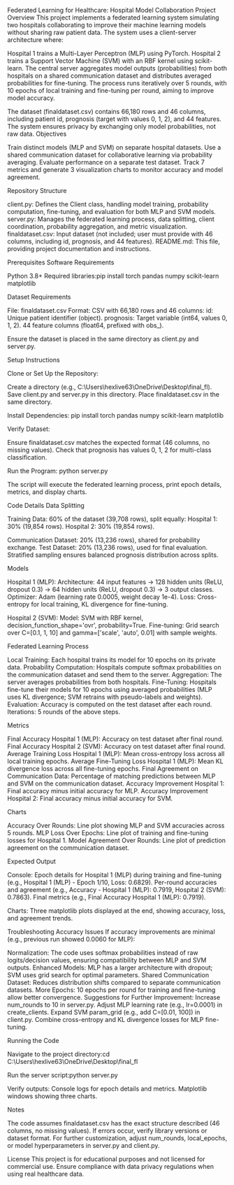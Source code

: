 Federated Learning for Healthcare: Hospital Model Collaboration
Project Overview
This project implements a federated learning system simulating two hospitals collaborating to improve their machine learning models without sharing raw patient data. The system uses a client-server architecture where:

Hospital 1 trains a Multi-Layer Perceptron (MLP) using PyTorch.
Hospital 2 trains a Support Vector Machine (SVM) with an RBF kernel using scikit-learn.
The central server aggregates model outputs (probabilities) from both hospitals on a shared communication dataset and distributes averaged probabilities for fine-tuning.
The process runs iteratively over 5 rounds, with 10 epochs of local training and fine-tuning per round, aiming to improve model accuracy.

The dataset (finaldataset.csv) contains 66,180 rows and 46 columns, including patient id, prognosis (target with values 0, 1, 2), and 44 features. The system ensures privacy by exchanging only model probabilities, not raw data.
Objectives

Train distinct models (MLP and SVM) on separate hospital datasets.
Use a shared communication dataset for collaborative learning via probability averaging.
Evaluate performance on a separate test dataset.
Track 7 metrics and generate 3 visualization charts to monitor accuracy and model agreement.

Repository Structure

client.py: Defines the Client class, handling model training, probability computation, fine-tuning, and evaluation for both MLP and SVM models.
server.py: Manages the federated learning process, data splitting, client coordination, probability aggregation, and metric visualization.
finaldataset.csv: Input dataset (not included; user must provide with 46 columns, including id, prognosis, and 44 features).
README.md: This file, providing project documentation and instructions.

Prerequisites
Software Requirements

Python 3.8+
Required libraries:pip install torch pandas numpy scikit-learn matplotlib



Dataset Requirements

File: finaldataset.csv
Format: CSV with 66,180 rows and 46 columns:
id: Unique patient identifier (object).
prognosis: Target variable (int64, values 0, 1, 2).
44 feature columns (float64, prefixed with obs_).


Ensure the dataset is placed in the same directory as client.py and server.py.

Setup Instructions

Clone or Set Up the Repository:

Create a directory (e.g., C:\Users\hexlive63\OneDrive\Desktop\final_fl).
Save client.py and server.py in this directory.
Place finaldataset.csv in the same directory.


Install Dependencies:
pip install torch pandas numpy scikit-learn matplotlib


Verify Dataset:

Ensure finaldataset.csv matches the expected format (46 columns, no missing values).
Check that prognosis has values 0, 1, 2 for multi-class classification.


Run the Program:
python server.py


The script will execute the federated learning process, print epoch details, metrics, and display charts.



Code Details
Data Splitting

Training Data: 60% of the dataset (39,708 rows), split equally:
Hospital 1: 30% (19,854 rows).
Hospital 2: 30% (19,854 rows).


Communication Dataset: 20% (13,236 rows), shared for probability exchange.
Test Dataset: 20% (13,236 rows), used for final evaluation.
Stratified sampling ensures balanced prognosis distribution across splits.

Models

Hospital 1 (MLP):
Architecture: 44 input features → 128 hidden units (ReLU, dropout 0.3) → 64 hidden units (ReLU, dropout 0.3) → 3 output classes.
Optimizer: Adam (learning rate 0.0005, weight decay 1e-4).
Loss: Cross-entropy for local training, KL divergence for fine-tuning.


Hospital 2 (SVM):
Model: SVM with RBF kernel, decision_function_shape='ovr', probability=True.
Fine-tuning: Grid search over C=[0.1, 1, 10] and gamma=['scale', 'auto', 0.01] with sample weights.



Federated Learning Process

Local Training: Each hospital trains its model for 10 epochs on its private data.
Probability Computation: Hospitals compute softmax probabilities on the communication dataset and send them to the server.
Aggregation: The server averages probabilities from both hospitals.
Fine-Tuning: Hospitals fine-tune their models for 10 epochs using averaged probabilities (MLP uses KL divergence; SVM retrains with pseudo-labels and weights).
Evaluation: Accuracy is computed on the test dataset after each round.
Iterations: 5 rounds of the above steps.

Metrics

Final Accuracy Hospital 1 (MLP): Accuracy on test dataset after final round.
Final Accuracy Hospital 2 (SVM): Accuracy on test dataset after final round.
Average Training Loss Hospital 1 (MLP): Mean cross-entropy loss across all local training epochs.
Average Fine-Tuning Loss Hospital 1 (MLP): Mean KL divergence loss across all fine-tuning epochs.
Final Agreement on Communication Data: Percentage of matching predictions between MLP and SVM on the communication dataset.
Accuracy Improvement Hospital 1: Final accuracy minus initial accuracy for MLP.
Accuracy Improvement Hospital 2: Final accuracy minus initial accuracy for SVM.

Charts

Accuracy Over Rounds: Line plot showing MLP and SVM accuracies across 5 rounds.
MLP Loss Over Epochs: Line plot of training and fine-tuning losses for Hospital 1.
Model Agreement Over Rounds: Line plot of prediction agreement on the communication dataset.

Expected Output

Console:
Epoch details for Hospital 1 (MLP) during training and fine-tuning (e.g., Hospital 1 (MLP) - Epoch 1/10, Loss: 0.6829).
Per-round accuracies and agreement (e.g., Accuracy - Hospital 1 (MLP): 0.7919, Hospital 2 (SVM): 0.7863).
Final metrics (e.g., Final Accuracy Hospital 1 (MLP): 0.7919).


Charts:
Three matplotlib plots displayed at the end, showing accuracy, loss, and agreement trends.



Troubleshooting Accuracy Issues
If accuracy improvements are minimal (e.g., previous run showed 0.0060 for MLP):

Normalization: The code uses softmax probabilities instead of raw logits/decision values, ensuring compatibility between MLP and SVM outputs.
Enhanced Models: MLP has a larger architecture with dropout; SVM uses grid search for optimal parameters.
Shared Communication Dataset: Reduces distribution shifts compared to separate communication datasets.
More Epochs: 10 epochs per round for training and fine-tuning allow better convergence.
Suggestions for Further Improvement:
Increase num_rounds to 10 in server.py.
Adjust MLP learning rate (e.g., lr=0.0001) in create_clients.
Expand SVM param_grid (e.g., add C=[0.01, 100]) in client.py.
Combine cross-entropy and KL divergence losses for MLP fine-tuning.



Running the Code

Navigate to the project directory:cd C:\Users\hexlive63\OneDrive\Desktop\final_fl


Run the server script:python server.py


Verify outputs:
Console logs for epoch details and metrics.
Matplotlib windows showing three charts.



Notes

The code assumes finaldataset.csv has the exact structure described (46 columns, no missing values).
If errors occur, verify library versions or dataset format.
For further customization, adjust num_rounds, local_epochs, or model hyperparameters in server.py and client.py.

License
This project is for educational purposes and not licensed for commercial use. Ensure compliance with data privacy regulations when using real healthcare data.
